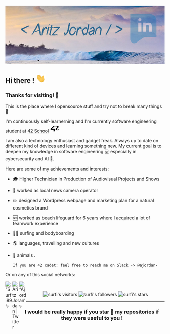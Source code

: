 [![Poster image of a relaxing wave, my passion, the text "Aritz Jordan" in the center, and Linkedin url on the top right](img/git_ajordan_linked.jpg)](https://www.linkedin.com/in/aritz-jordan-zaballa/)

## Hi there ! <img src="https://raw.githubusercontent.com/Surfi89/surfi89/main/img/Hi.gif" width="30px">

### Thanks for visiting! 🤙

This is the place where I opensource stuff and try not to break many things 🤣

I'm continuously self-learnerning and I'm currently software engineering student at [42 School](https://www.42urduliz.com/) <img src="https://raw.githubusercontent.com/Surfi89/surfi89/main/img/42.jpg" width="30px">

I am also a technology enthusiast and gadget freak. Always up to date on different kind of devices and learning something new.
My current goal is to deepen my knowledge in software engineering 💻 especially in cybersecurity and AI 🤖.

Here are some of my achievements and interests:

* 🎓  Higher Technician in Production of Audiovisual Projects and Shows
* 🎥  worked as local news camera operator
* ✏️  designed a Wordpress webpage and marketing plan for a natural cosmetics brand
* 🆘  worked as beach lifeguard for 6 years where I acquired a lot of teamwork experience
* 🏄‍♂️  surfing and bodyboarding
* 🌎  languages, travelling and new cultures
* 🐾  animals
.

	` If you are 42 cadet: feel free to reach me on Slack -> @ajordan- `
	
Or on any of this social networks:

<a href="https://discordapp.com/users/209660552568373249">
  <img align="left" alt=“Surfi89’s Discord" width="22px" src="https://raw.githubusercontent.com/peterthehan/peterthehan/master/assets/discord.svg" />
</a>
<a href="https://twitter.com/ajordan_89">
  <img align="left" alt="Aritz Jordan | Twitter" width="22px" src="https://raw.githubusercontent.com/peterthehan/peterthehan/master/assets/twitter.svg" />
</a>
<a href="https://www.linkedin.com/in/aritz-jordan-zaballa/">
  <img align="left" alt=“Ajordan’s LinkedIN" width="22px" src="https://raw.githubusercontent.com/peterthehan/peterthehan/master/assets/linkedin.svg" />
</a>
<br />

<p align="center">
<img alt="surfi's visitors" src="https://komarev.com/ghpvc/?username=surfi89&color=blue&style=flat&label=visitors" />
<img alt="surfi's followers" src="https://img.shields.io/github/followers/surfi89?color=blue" />
<img alt="surfi's stars" src="https://img.shields.io/github/stars/surfi89?color=blue" />
</p>


	
---

<h3 align="center">
	I would be really happy if you star 🌟 my repositories if they were useful to you !
</h3>
